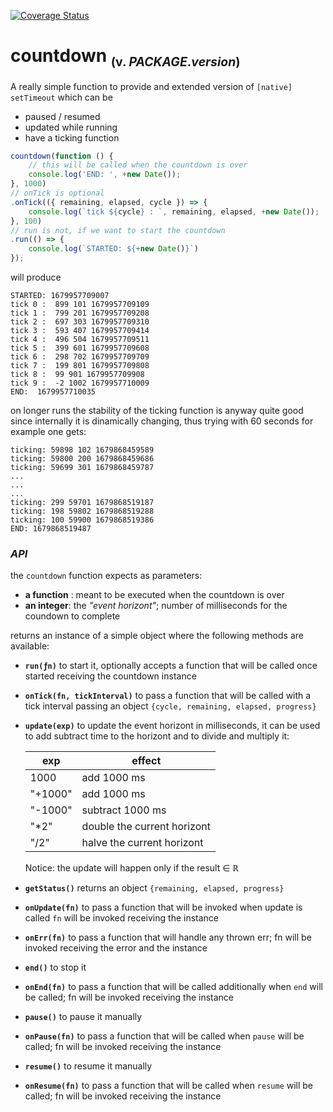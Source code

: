 [![Coverage Status](https://coveralls.io/repos/github/fedeghe/countdown/badge.svg?branch=master)](https://coveralls.io/github/fedeghe/countdown?branch=master)

# countdown <sub><small>(v. $PACKAGE.version$)</small></sub>

A really simple function to provide and extended version of `[native] setTimeout` which can be
- paused / resumed
- updated while running
- have a ticking function

``` js
countdown(function () {
    // this will be called when the countdown is over
    console.log('END: ', +new Date());
}, 1000)
// onTick is optional
.onTick(({ remaining, elapsed, cycle }) => {
    console.log(`tick ${cycle} : `, remaining, elapsed, +new Date());
}, 100)
// run is not, if we want to start the countdown
.run(() => {
    console.log(`STARTED: ${+new Date()}`)
});
```
will produce
```
STARTED: 1679957709007
tick 0 :  899 101 1679957709109
tick 1 :  799 201 1679957709208
tick 2 :  697 303 1679957709310
tick 3 :  593 407 1679957709414
tick 4 :  496 504 1679957709511
tick 5 :  399 601 1679957709608
tick 6 :  298 702 1679957709709
tick 7 :  199 801 1679957709808
tick 8 :  99 901 1679957709908
tick 9 :  -2 1002 1679957710009
END:  1679957710035
```
on longer runs the stability of the ticking function is anyway quite good since internally it is dinamically changing, thus trying with 60 seconds for example one gets:
```
ticking: 59898 102 1679868459589
ticking: 59800 200 1679868459686
ticking: 59699 301 1679868459787
...
...
...
ticking: 299 59701 1679868519187
ticking: 198 59802 1679868519288
ticking: 100 59900 1679868519386
END: 1679868519487
```




### _API_
the `countdown` function expects as parameters:  
- **a function** : meant to be executed when the countdown is over 
- **an integer**: the _"event horizont"_; number of milliseconds for the coundown to complete 

returns an instance of a simple object where the following methods are available:  

- **`run(ƒn)`** to start it, optionally accepts a function that will be called once started receiving the countdown instance

- **`onTick(fn, tickInterval)`** to pass a function that will be called with a tick interval passing an object `{cycle, remaining, elapsed, progress}` 
- **`update(exp)`** to update the event horizont in milliseconds, it can be used to add subtract time to the horizont and to divide and multiply it:  

    | exp | effect |
    |-----|--------|
    | 1000 | add 1000 ms |
    | "+1000" | add 1000 ms |
    | "-1000" | subtract 1000 ms |
    | "*2" | double the current horizont |
    | "/2" | halve the current horizont |

    Notice: the update will happen only if the result ∈ ℝ
    
- **`getStatus()`** returns an object `{remaining, elapsed, progress}`
- **`onUpdate(fn)`** to pass a function that will be invoked when update is called `fn` will be invoked receiving the instance 
- **`onErr(fn)`** to pass a function that will handle any thrown err; fn will be invoked receiving the error and the instance 
- **`end()`** to stop it
- **`onEnd(fn)`** to pass a function that will be called additionally when `end` will be called; fn will be invoked receiving the instance 
- **`pause()`** to pause it manually
- **`onPause(fn)`** to pass a function that will be called when `pause` will be called; fn will be invoked receiving the instance   
- **`resume()`** to resume it manually
- **`onResume(fn)`** to pass a function that will be called when `resume` will be called; fn will be invoked receiving the instance   


